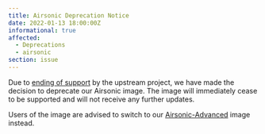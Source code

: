 ```yaml
---
title: Airsonic Deprecation Notice
date: 2022-01-13 18:00:00Z
informational: true
affected:
  - Deprecations
  - airsonic
section: issue
---
```


Due to [ending of support](https://github.com/airsonic/airsonic#airsonic-isnt-maintained-anymore-you-should-migrate-to-airsonic-advanced-instead) by the upstream project, we have made the decision to deprecate our Airsonic image. The image will immediately cease to be supported and will not receive any further updates.

Users of the image are advised to switch to our [Airsonic-Advanced](https://github.com/airsonic-advanced/airsonic-advanced) image instead.
